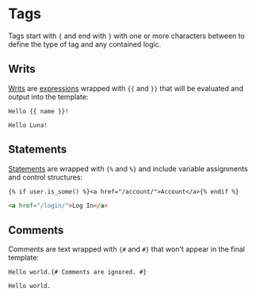 # Tags

Tags start with `{` and end with `}` with one or more characters between to define the type of tag and any contained logic.

## Writs

[Writs](writs/index.md) are [expressions](expressions.md) wrapped with `{{` and `}}` that will be evaluated and output into the template:

```oxip
Hello {{ name }}!
```

```text
Hello Luna!
```

## Statements

[Statements](statements/index.md) are wrapped with `{%` and `%}` and include variable assignments and control structures:

```oxip
{% if user.is_some() %}<a href="/account/">Account</a>{% endif %}
```

```html
<a href="/login/">Log In</a>
```

## Comments

Comments are text wrapped with `{#` and `#}` that won't appear in the final template:

```oxip
Hello world.{# Comments are ignored. #}
```

```text
Hello world.
```
